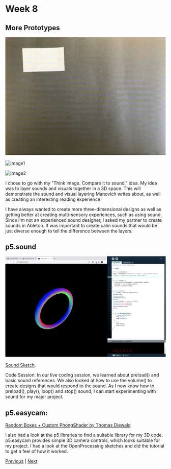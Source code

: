 # Week 8

## More Prototypes

![This is a gif](https://github.com/KristineGudmundsen/CodeWords/raw/master/SKO/Week_08/LayersGif.gif)

![image1](https://github.com/KristineGudmundsen/CodeWords/raw/master/SKO/Week_08/Layers.png)

![image2](https://github.com/KristineGudmundsen/CodeWords/raw/master/SKO/Week_08/3D.png)

I chose to go with my "Think image. Compare it to sound." idea. My idea was to layer sounds and visuals together in a 3D space. This will demonstrate the sound and visual layering Manovich writes about, as well as creating an interesting reading experience. 

I have always wanted to create more three-dimensional designs as well as getting better at creating multi-sensory experiences, such as using sound. Since I'm not an experienced sound designer, I asked my partner to create sounds in Ableton. It was important to create calm sounds that would be just diverse enough to tell the difference between the layers.

## p5.sound

![png](https://github.com/KristineGudmundsen/CodeWords/raw/master/SKO/Week_08/SoundSketch.png)

[Sound Sketch](https://kristinegudmundsen.github.io/CodeWords/SKO/Week_08/SoundTorus/).

Code Session:
In our live coding session, we learned about preload() and basic sound references. We also looked at how to use the volume() to create designs that would respond to the sound. As I now know how to preload(), play(), loop() and stop() sound, I can start experimenting with sound for my major project.

## p5.easycam:
[Random Boxes + Custom PhongShader by Thomas Diewald](https://www.openprocessing.org/sketch/493904)

I also had a look at the p5 libraries to find a suitable library for my 3D code. p5.easycam provides simple 3D camera controls, which looks suitable for my project. I had a look at the OpenProcessing sketches and did the tutorial to get a feel of how it worked. 

[Previous](https://github.com/KristineGudmundsen/CodeWords/tree/master/SKO/Week_07) | [Next](https://github.com/KristineGudmundsen/CodeWords/tree/master/SKO/Week_09)
